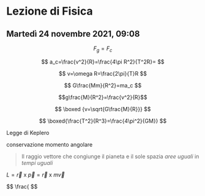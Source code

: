 # Lezione di Fisica
## Martedì 24 novembre 2021, 09:08

$$
F_g=F_c
$$

$$
a_c=\frac{v^2}{R}=\frac{4\pi R^2}{T^2R}=
$$

$$
v=\omega R=\frac{2\pi}{T}R
$$

$$
G\frac{Mm}{R^2}=ma_c
$$

$$g\frac{M}{R^2}=\frac{v^2}{R}$$


$$
\boxed {v=\sqrt{G\frac{M}{R}}}
$$


$$
\boxed{\frac{T^2}{R^3}=\frac{4\pi^2}{GM}}
$$

Legge di Keplero

conservazione momento angolare 
> Il raggio vettore che congiunge il pianeta e il sole spazia _aree uguali_ in _tempi uguali_

$L=\vec r \text{ x } \vec p= \vec r \text{ x } m\vec v$


$$
\frac{
$$
<!--stackedit_data:
eyJoaXN0b3J5IjpbMTE0MDgxOTg4N119
-->